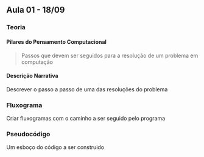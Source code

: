 ## Aula 01 - 18/09

### Teoria
#### Pilares do Pensamento Computacional
> Passos que devem ser seguidos para a resolução de um problema em computação

#### Descrição Narrativa
  Descrever o passo a passo de uma das resoluções do problema

### Fluxograma
  Criar fluxogramas com o caminho a ser seguido pelo programa

### Pseudocódigo
  Um esboço do código a ser construido
